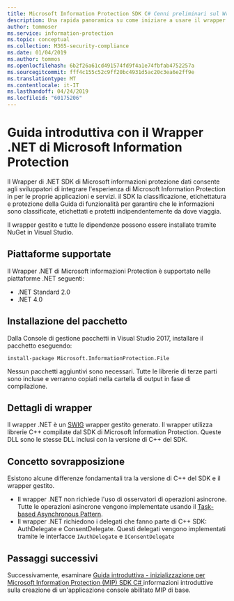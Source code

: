 ```yaml
---
title: Microsoft Information Protection SDK C# Cenni preliminari sul Wrapper
description: Una rapida panoramica su come iniziare a usare il wrapper MIP SDK .NET e le differenze tra il wrapper .NET e C++ SDK.
author: tommoser
ms.service: information-protection
ms.topic: conceptual
ms.collection: M365-security-compliance
ms.date: 01/04/2019
ms.author: tommos
ms.openlocfilehash: 6b2f26a61cd491574fd9f4a1e74fbfab4752257a
ms.sourcegitcommit: fff4c155c52c9ff20bc4931d5ac20c3ea6e2ff9e
ms.translationtype: MT
ms.contentlocale: it-IT
ms.lasthandoff: 04/24/2019
ms.locfileid: "60175206"
---
```

# <a name="getting-started-with-the-microsoft-information-protection-net-wrapper"></a>Guida introduttiva con il Wrapper .NET di Microsoft Information Protection

Il Wrapper di .NET SDK di Microsoft informazioni protezione dati consente agli sviluppatori di integrare l'esperienza di Microsoft Information Protection in per le proprie applicazioni e servizi. il SDK la classificazione, etichettatura e protezione della Guida di funzionalità per garantire che le informazioni sono classificate, etichettati e protetti indipendentemente da dove viaggia. 

Il wrapper gestito e tutte le dipendenze possono essere installate tramite NuGet in Visual Studio.

## <a name="supported-platforms"></a>Piattaforme supportate

Il Wrapper .NET di Microsoft informazioni Protection è supportato nelle piattaforme .NET seguenti:

* .NET Standard 2.0
* .NET 4.0

## <a name="installing-the-package"></a>Installazione del pacchetto

Dalla Console di gestione pacchetti in Visual Studio 2017, installare il pacchetto eseguendo:

`install-package Microsoft.InformationProtection.File`

Nessun pacchetti aggiuntivi sono necessari. Tutte le librerie di terze parti sono incluse e verranno copiati nella cartella di output in fase di compilazione.

## <a name="wrapper-details"></a>Dettagli di wrapper

Il wrapper .NET è un [SWIG](https://swig.org/) wrapper gestito generato. Il wrapper utilizza librerie C++ compilate dal SDK di Microsoft Information Protection. Queste DLL sono le stesse DLL inclusi con la versione di C++ del SDK.

## <a name="concept-overlap"></a>Concetto sovrapposizione

Esistono alcune differenze fondamentali tra la versione di C++ del SDK e il wrapper gestito.

* Il wrapper .NET non richiede l'uso di osservatori di operazioni asincrone. Tutte le operazioni asincrone vengono implementate usando il [Task-based Asynchronous Pattern](https://docs.microsoft.com/en-us/dotnet/standard/asynchronous-programming-patterns/task-based-asynchronous-pattern-tap).
* Il wrapper .NET richiedono i delegati che fanno parte di C++ SDK: AuthDelegate e ConsentDelegate. Questi delegati vengono implementati tramite le interfacce `IAuthDelegate` e `IConsentDelegate`

## <a name="next-steps"></a>Passaggi successivi

Successivamente, esaminare [Guida introduttiva - inizializzazione per Microsoft Information Protection (MIP) SDK C# ](quick-app-initialization-csharp.md) informazioni introduttive sulla creazione di un'applicazione console abilitato MIP di base.
